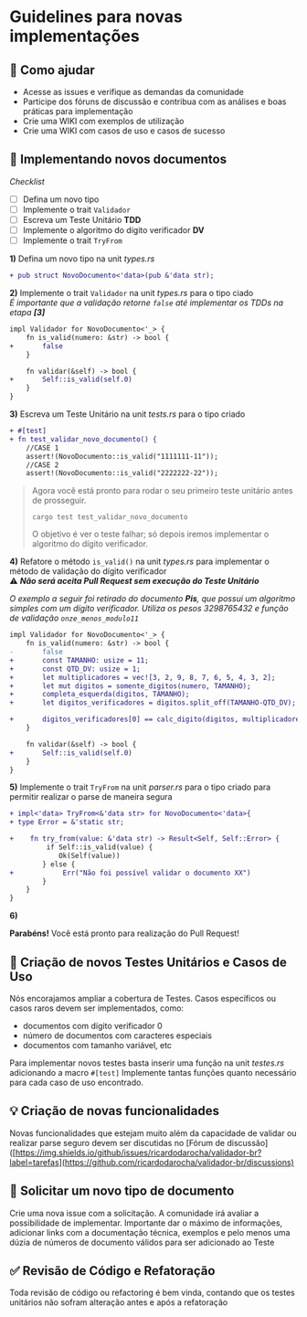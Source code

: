 # Guidelines para novas implementações

## 🔱 Como ajudar

* Acesse as issues e verifique as demandas da comunidade  
* Participe dos fóruns de discussão e contribua com as análises e boas práticas para implementação  
* Crie uma WIKI com exemplos de utilização  
* Crie uma WIKI com casos de uso e casos de sucesso  

## 📄 Implementando novos documentos

_Checklist_
- [ ] Defina um novo tipo
- [ ] Implemente o trait `Validador`
- [ ] Escreva um Teste Unitário **TDD**
- [ ] Implemente o algoritmo do dígito verificador **DV**
- [ ] Implemente o trait `TryFrom` 

**1)** Defina um novo tipo na unit _types.rs_

```diff 
+ pub struct NovoDocumento<'data>(pub &'data str);
```

**2)** Implemente o trait `Validador` na unit _types.rs_  para o tipo ciado   
_É importante que a validação retorne `false` até implementar os TDDs na etapa **[3]**_

```diff
impl Validador for NovoDocumento<'_> {
    fn is_valid(numero: &str) -> bool {
+       false
    }

    fn validar(&self) -> bool {
+       Self::is_valid(self.0)
    }
}
```

**3)** Escreva um Teste Unitário  na unit _tests.rs_  para o tipo criado 

```diff
+ #[test] 
+ fn test_validar_novo_documento() {
    //CASE 1
    assert!(NovoDocumento::is_valid("1111111-11"));
    //CASE 2
    assert!(NovoDocumento::is_valid("2222222-22"));
```

> Agora você está pronto para rodar o seu primeiro teste unitário antes de prosseguir.
> ```shell
> cargo test test_validar_novo_documento
> ```
> O objetivo é ver o teste falhar; só depois iremos implementar o algoritmo do dígito verificador.

**4)** Refatore o método `is_valid()` na unit _types.rs_ para implementar o método de validação do dígito verificador  
⚠ _**Não será aceita Pull Request sem execução do Teste Unitário**_

_O exemplo a seguir foi retirado do documento **Pis**, que possui um algoritmo simples com um dígito verificador. Utiliza os pesos 3298765432 e função de validação `onze_menos_modulo11`_

```diff
impl Validador for NovoDocumento<'_> {
    fn is_valid(numero: &str) -> bool {
-       false
+       const TAMANHO: usize = 11;
+       const QTD_DV: usize = 1;
+       let multiplicadores = vec![3, 2, 9, 8, 7, 6, 5, 4, 3, 2];
+       let mut digitos = somente_digitos(numero, TAMANHO);
+       completa_esquerda(digitos, TAMANHO);
+       let digitos_verificadores = digitos.split_off(TAMANHO-QTD_DV);

+       digitos_verificadores[0] == calc_digito(digitos, multiplicadores, onze_menos_mod11)
    }

    fn validar(&self) -> bool {
+       Self::is_valid(self.0)
    }
}
```

**5)** Implemente o trait `TryFrom` na unit _parser.rs_ para o tipo criado para permitir realizar o parse de maneira segura  

```diff
+ impl<'data> TryFrom<&'data str> for NovoDocumento<'data>{
+ type Error = &'static str;

+    fn try_from(value: &'data str) -> Result<Self, Self::Error> {
         if Self::is_valid(value) {
            Ok(Self(value))        
        } else {
+            Err("Não foi possível validar o documento XX")
        }
    }
}
```

**6)** 

**Parabéns!** Você está pronto para realização do Pull Request!

## 🚀 Criação de novos Testes Unitários e Casos de Uso

Nós encorajamos ampliar a cobertura de Testes. Casos específicos ou casos raros devem ser implementados, como: 
 - documentos com dígito verificador 0
 - número de documentos com caracteres especiais
 - documentos com tamanho variável, etc
 
 Para implementar novos testes basta inserir uma função na unit _testes.rs_ adicionando a macro `#[test]`
 Implemente tantas funções quanto necessário para cada caso de uso encontrado.

## 💡 Criação de novas funcionalidades

Novas funcionalidades que estejam muito além da capacidade de validar ou realizar parse seguro devem ser discutidas no 
[Fórum de discussão]([https://img.shields.io/github/issues/ricardodarocha/validador-br?label=tarefas](https://github.com/ricardodarocha/validador-br/discussions)

## 💛 Solicitar um novo tipo de documento

Crie uma nova issue com a solicitação. A comunidade irá avaliar a possibilidade de implementar. Importante dar o máximo de informações, 
adicionar links com a documentação técnica, exemplos e pelo menos uma dúzia de números de documento válidos para 
ser adicionado ao Teste

## ✅ Revisão de Código e Refatoração

Toda revisão de código ou refactoring é bem vinda, contando que os testes unitários não sofram alteração antes e após a refatoração
